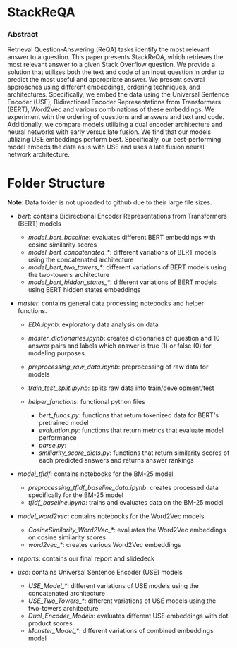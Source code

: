# StackReQA


### Abstract
Retrieval Question-Answering (ReQA) tasks identify the most relevant answer to a question. This paper presents StackReQA, which retrieves the most relevant answer to a given Stack Overflow question. We provide a solution that utilizes both the text and code of an input question in order to predict the most useful and appropriate answer. We present several approaches using different embeddings, ordering techniques, and architectures. Specifically, we embed the data using the Universal Sentence Encoder (USE), Bidirectional Encoder Representations from Transformers (BERT), Word2Vec and various combinations of these embeddings. We experiment with the ordering of questions and answers and text and code. Additionally, we compare models utilizing a dual encoder architecture and neural networks with early versus late fusion. We find that our models utilizing USE embeddings perform best. Specifically, our best-performing model embeds the data as is with USE and uses a late fusion neural network architecture.



# Folder Structure

**Note**:
Data folder is not uploaded to github due to their large file sizes.

- *bert*: contains Bidirectional Encoder Representations from Transformers (BERT) models
  - *model_bert_baseline*: evaluates different BERT embeddings with cosine similarity scores
  - *model_bert_concatenated_\**: different variations of BERT models using the concatenated architecture
  - *model_bert_two_towers_\**: different variations of BERT models using the two-towers architecture
  - *model_bert_hidden_states_\**: different variations of BERT models using BERT hidden states embeddings

- *master*: contains general data processing notebooks and helper functions.

  - *EDA.ipynb*: exploratory data analysis on data
  - *master_dictionaries.ipynb*: creates dictionaries of question and 10 answer pairs and labels which answer is true (1) or false (0) for modeling purposes.
  - *preprocessing_raw_data.ipynb*: preprocessing of raw data for models
  - *train_test_split.ipynb*:  splits raw data into train/development/test
  
  - *helper_functions*: functional python files
    - *bert_funcs.py*: functions that return tokenized data for BERT's pretrained model
    - *evaluation.py*: functions that return metrics that evaluate model performance
    - *parse.py*: 
    - *smiliarity_score_dicts.py*: functions that return similarity scores of each predicted answers and returns answer rankings

- *model_tfidf*: contains notebooks for the BM-25 model
  - *preprocessing_tfidf_baseline_data.ipynb*: creates processed data specifically for the BM-25 model
  - *tfidf_baseline.ipynb*: trains and evaluates data on the BM-25 model

- *model_word2vec*: contains notebooks for the Word2Vec models
  - *CosineSimilarity_Word2Vec_\**: evaluates the Word2Vec embeddings on cosine similarity scores
  - *word2vec_\**: creates various Word2Vec embeddings

- *reports*: contains our final report and slidedeck

- *use*: contains Universal Sentence Encoder (USE) models
  - *USE_Model_\**: different variations of USE models using the concatenated architecture
  - *USE_Two_Towers_\**: different variations of USE models using the two-towers architecture
  - *Dual_Encoder_Models*: evaluates different USE embeddings with dot product scores
  - *Monster_Model_\**: different variations of combined embeddings model


